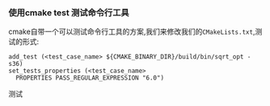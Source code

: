 ### 使用cmake test 测试命令行工具

cmake自带一个可以测试命令行工具的方案,我们来修改我们的`CMakeLists.txt`,测试的形式:

```
add_test (<test_case_name> ${CMAKE_BINARY_DIR}/build/bin/sqrt_opt -s36)
set_tests_properties (<test_case_name>
  PROPERTIES PASS_REGULAR_EXPRESSION "6.0")
```


测试